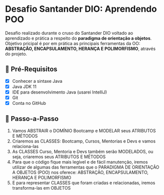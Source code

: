 # Desafio Santander DIO: Aprendendo POO

Desafio realizado durante o cruso do Santander DIO voltado ao aprendizado e prática a respeito do **paradigma de orientação a objetos**. Objetivo pricipal é por em prática as principais ferramentas da OO: **ABSTRAÇÃO, ENCAPSULAMENTO, HERANÇA E POLIMORFISMO**, através do projeto.

## 🛑 Pré-Requisitos

-[x] Conhecer a sintaxe Java  
-[x] Java JDK 11  
-[x] IDE para desenvolvimento Java (usarei IntelliJ)  
-[x] Git
-[X] Conta no GitHub

## 👣 Passo-a-Passo

1. Vamos ABSTRAIR o DOMÍNIO Bootcamp e MODELAR seus ATRIBUTOS E MÉTODOS
2. Criaremos as CLASSES: Bootcamp, Cursos, Mentorias e Devs e vamos relaciona-las
3. As CLASSES Curso, Mentoria e Devs também serão MODELADOS, ou seja, criaremos seus ATRIBUTOS E MÉTODOS
4. Para que o código fique mais legível e de fácil manutenção, iremos utilizar de algumas das ferramentas que o PARADIGMA DE ORIENTAÇÃO A OBJETOS (POO) nos oferece: ABSTRAÇÃO, ENCAPSULAMENTO, HERANÇA E POLIMORFISMO
5. E para representar CLASSES que foram criadas e relacionadas, iremos transforma-las em OBJETOS

